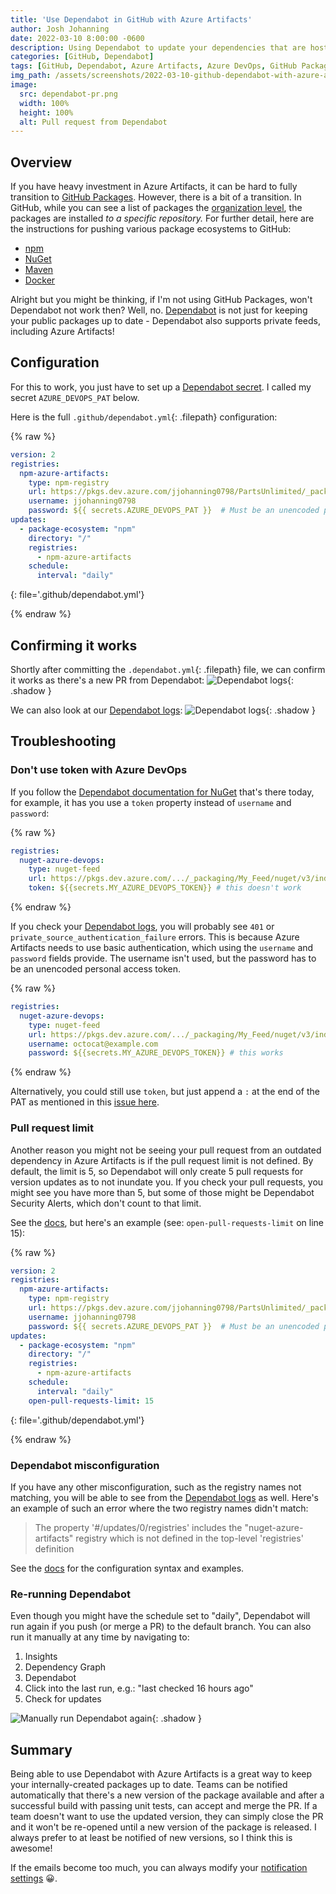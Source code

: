```yaml
---
title: 'Use Dependabot in GitHub with Azure Artifacts'
author: Josh Johanning
date: 2022-03-10 8:00:00 -0600
description: Using Dependabot to update your dependencies that are hosted in Azure Artifacts
categories: [GitHub, Dependabot]
tags: [GitHub, Dependabot, Azure Artifacts, Azure DevOps, GitHub Packages, Pull Requests]
img_path: /assets/screenshots/2022-03-10-github-dependabot-with-azure-artifacts
image:
  src: dependabot-pr.png
  width: 100%
  height: 100%
  alt: Pull request from Dependabot
---
```


## Overview

If you have heavy investment in Azure Artifacts, it can be hard to fully transition to [GitHub Packages](https://docs.github.com/en/packages/learn-github-packages/introduction-to-github-packages). However, there is a bit of a transition. In GitHub, while you can see a list of packages the [organization level](https://docs.github.com/en/packages/learn-github-packages/viewing-packages#viewing-an-organizations-packages), the packages are installed _to a specific repository._ For further detail, here are the instructions for pushing various package ecosystems to GitHub:
- [npm](https://docs.github.com/en/actions/publishing-packages/publishing-nodejs-packages)
- [NuGet](https://docs.github.com/en/packages/working-with-a-github-packages-registry/working-with-the-nuget-registry)
- [Maven](https://docs.github.com/en/actions/publishing-packages/publishing-java-packages-with-maven)
- [Docker](https://docs.github.com/en/actions/publishing-packages/publishing-docker-images)

Alright but you might be thinking, if I'm not using GitHub Packages, won't Dependabot not work then? Well, no. [Dependabot](https://github.blog/2020-06-01-keep-all-your-packages-up-to-date-with-dependabot/) is not just for keeping your public packages up to date - Dependabot also supports private feeds, including Azure Artifacts!

## Configuration

For this to work, you just have to set up a [Dependabot secret](https://docs.github.com/en/code-security/supply-chain-security/keeping-your-dependencies-updated-automatically/managing-encrypted-secrets-for-dependabot). I called my secret `AZURE_DEVOPS_PAT` below.

Here is the full `.github/dependabot.yml`{: .filepath} configuration:

{% raw %}

```yml
version: 2
registries:
  npm-azure-artifacts:
    type: npm-registry
    url: https://pkgs.dev.azure.com/jjohanning0798/PartsUnlimited/_packaging/npm-example/npm/registry/ 
    username: jjohanning0798
    password: ${{ secrets.AZURE_DEVOPS_PAT }}  # Must be an unencoded password
updates:
  - package-ecosystem: "npm"
    directory: "/"
    registries:
      - npm-azure-artifacts
    schedule:
      interval: "daily"
```
{: file='.github/dependabot.yml'}

{% endraw %}

## Confirming it works

Shortly after committing the `.dependabot.yml`{: .filepath} file, we can confirm it works as there's a new PR from Dependabot:
![Dependabot logs](dependabot-pr.png){: .shadow }

We can also look at our [Dependabot logs](https://docs.github.com/en/code-security/supply-chain-security/managing-vulnerabilities-in-your-projects-dependencies/troubleshooting-dependabot-errors#investigating-errors-with-dependabot-version-updates): 
![Dependabot logs](dependabot-logs.png){: .shadow }

## Troubleshooting

### Don't use token with Azure DevOps

If you follow the [Dependabot documentation for NuGet](https://docs.github.com/en/code-security/supply-chain-security/keeping-your-dependencies-updated-automatically/configuration-options-for-dependency-updates#nuget-feed) that's there today, for example, it has you use a `token` property instead of `username` and `password`:

{% raw %}

```yml
registries:
  nuget-azure-devops:
    type: nuget-feed
    url: https://pkgs.dev.azure.com/.../_packaging/My_Feed/nuget/v3/index.json
    token: ${{secrets.MY_AZURE_DEVOPS_TOKEN}} # this doesn't work
```

{% endraw %}

If you check your [Dependabot logs](https://docs.github.com/en/code-security/supply-chain-security/managing-vulnerabilities-in-your-projects-dependencies/troubleshooting-dependabot-errors#investigating-errors-with-dependabot-version-updates), you will probably see `401` or `private_source_authentication_failure` errors. This is because Azure Artifacts needs to use basic authentication, which using the `username` and `password` fields provide. The username isn't used, but the password has to be an unencoded personal access token. 

{% raw %}

```yml
registries:
  nuget-azure-devops:
    type: nuget-feed
    url: https://pkgs.dev.azure.com/.../_packaging/My_Feed/nuget/v3/index.json
    username: octocat@example.com
    password: ${{secrets.MY_AZURE_DEVOPS_TOKEN}} # this works
```

{% endraw %}

Alternatively, you could still use `token`, but just append a `:` at the end of the PAT as mentioned in this [issue here](https://github.com/dependabot/dependabot-core/issues/3555).

### Pull request limit

Another reason you might not be seeing your pull request from an outdated dependency in Azure Artifacts is if the pull request limit is not defined. By default, the limit is 5, so Dependabot will only create 5 pull requests for version updates as to not inundate you. If you check your pull requests, you might see you have more than 5, but some of those might be Dependabot Security Alerts, which don't count to that limit.

See the [docs](https://docs.github.com/en/code-security/supply-chain-security/keeping-your-dependencies-updated-automatically/configuration-options-for-dependency-updates), but here's an example (see: `open-pull-requests-limit` on line 15):

{% raw %}

```yml
version: 2
registries:
  npm-azure-artifacts:
    type: npm-registry
    url: https://pkgs.dev.azure.com/jjohanning0798/PartsUnlimited/_packaging/npm-example/npm/registry/ 
    username: jjohanning0798
    password: ${{ secrets.AZURE_DEVOPS_PAT }}  # Must be an unencoded password
updates:
  - package-ecosystem: "npm"
    directory: "/"
    registries:
      - npm-azure-artifacts
    schedule:
      interval: "daily"
    open-pull-requests-limit: 15
```
{: file='.github/dependabot.yml'}

{% endraw %}

### Dependabot misconfiguration

If you have any other misconfiguration, such as the registry names not matching, you will be able to see from the [Dependabot logs](https://docs.github.com/en/code-security/supply-chain-security/managing-vulnerabilities-in-your-projects-dependencies/troubleshooting-dependabot-errors#investigating-errors-with-dependabot-version-updates) as well. Here's an example of such an error where the two registry names didn't match:

> The property '#/updates/0/registries' includes the "nuget-azure-artifacts" registry which is not defined in the top-level 'registries' definition

See the [docs](https://docs.github.com/en/code-security/supply-chain-security/keeping-your-dependencies-updated-automatically/configuration-options-for-dependency-updates) for the configuration syntax and examples.

### Re-running Dependabot

Even though you might have the schedule set to "daily", Dependabot will run again if you push (or merge a PR) to the default branch. You can also run it manually at any time by navigating to:

1. Insights
2. Dependency Graph
3. Dependabot
4. Click into the last run, e.g.: "last checked 16 hours ago"
5. Check for updates

![Manually run Dependabot again](dependabot-update.png){: .shadow }

## Summary

Being able to use Dependabot with Azure Artifacts is a great way to keep your internally-created packages up to date. Teams can be notified automatically that there's a new version of the package available and after a successful build with passing unit tests, can accept and merge the PR. If a team doesn't want to use the updated version, they can simply close the PR and it won't be re-opened until a new version of the package is released. I always prefer to at least be notified of new versions, so I think this is awesome!

If the emails become too much, you can always modify your [notification settings](https://docs.github.com/en/account-and-profile/managing-subscriptions-and-notifications-on-github/setting-up-notifications/configuring-notifications) 😀. 
